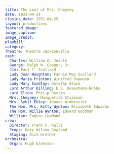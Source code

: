 ```yaml
---
title: The Last of Mrs. Cheyney
date: 1931-04-24
closing_date: 1931-04-25
layout: productions
featured_image: 
image_caption:
image_credit:
playbill: 
category: 
Theatre: Theatre Jacksonville
cast:
  Charles: William G. Jeacle
  George: Ralph W. Cooper, Jr.
  Jim: Paul T. Scollard
  Lady Joan Houghton: Fannie May Scollard
  Lady Maria Frinton: Winifred Snowden
  Lady Mary Sindlay: Dorothy Black
  Lord Arthur Dilling: E.S. Beauchamp-Nobbs
  Lord Elton: Philip Devlin
  Mrs. Cheyney: Marguerite Chiasson
  Mrs. Sybil Ebley: Adamae Armbruster
  The Hon. Mrs. Kitty Wynton: Elizabeth Edwards
  The Hon. Willie Wynton: Edward Goodman
  William: Eugene LeaMond
crew:
  Director: Frank F. Kells
  Props: Mary Wilcox Rowland
  Staging: Dick Grether
orchestra: 
  Organ: Hugh Alderman
---
```

